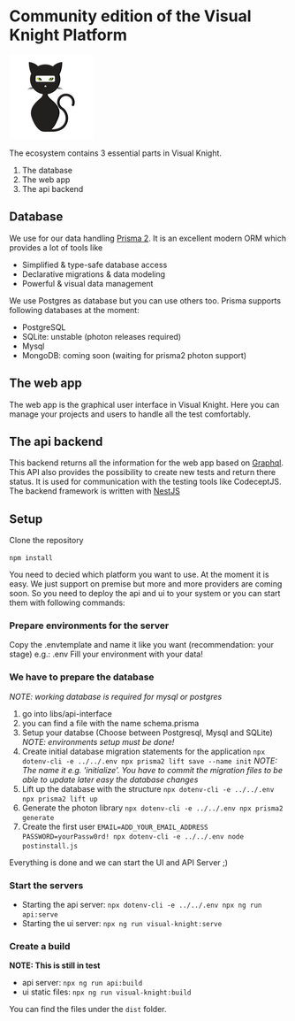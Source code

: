 # Community edition of the Visual Knight Platform

![Visual Knight](visual-knight.png)

The ecosystem contains 3 essential parts in Visual Knight.

1. The database
2. The web app
3. The api backend

## Database

We use for our data handling [Prisma 2](https://www.prisma.io/). It is an excellent modern ORM which provides a lot of tools like

- Simplified & type-safe database access
- Declarative migrations & data modeling
- Powerful & visual data management

We use Postgres as database but you can use others too.
Prisma supports following databases at the moment:

- PostgreSQL
- SQLite: unstable (photon releases required)
- Mysql
- MongoDB: coming soon (waiting for prisma2 photon support)

## The web app

The web app is the graphical user interface in Visual Knight. Here you can manage your projects and users to handle all the test comfortably.

## The api backend

This backend returns all the information for the web app based on [Graphql](https://graphql.org/).
This API also provides the possibility to create new tests and return there status. It is used for communication with the testing tools like CodeceptJS. The backend framework is written with [NestJS](https://nestjs.com/)

## Setup

Clone the repository

`npm install`

You need to decied which platform you want to use. At the moment it is easy. We just support on premise but more and more providers are coming soon. So you need to deploy the api and ui to your system or you can start them with following commands:

### Prepare environments for the server

Copy the .envtemplate and name it like you want (recommendation: your stage) e.g.: .env
Fill your environment with your data!

### We have to prepare the database

_NOTE: working database is required for mysql or postgres_

1. go into libs/api-interface
2. you can find a file with the name schema.prisma
3. Setup your databse (Choose between Postgresql, Mysql and SQLite) _NOTE: environments setup must be done!_
4. Create initial database migration statements for the application `npx dotenv-cli -e ../../.env npx prisma2 lift save --name init` _NOTE: The name it e.g. 'initialize'. You have to commit the migration files to be able to update later easy the database changes_
5. Lift up the database with the structure `npx dotenv-cli -e ../../.env npx prisma2 lift up`
6. Generate the photon library `npx dotenv-cli -e ../../.env npx prisma2 generate`
7. Create the first user `EMAIL=ADD_YOUR_EMAIL_ADDRESS PASSWORD=yourPassw0rd! npx dotenv-cli -e ../../.env node postinstall.js`

Everything is done and we can start the UI and API Server ;)

### Start the servers

- Starting the api server: `npx dotenv-cli -e ../../.env npx ng run api:serve`
- Starting the ui server: `npx ng run visual-knight:serve`

### Create a build

**NOTE: This is still in test**

- api server: `npx ng run api:build`
- ui static files: `npx ng run visual-knight:build`

You can find the files under the `dist` folder.
